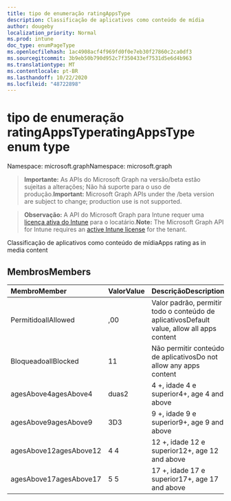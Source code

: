 ```yaml
---
title: tipo de enumeração ratingAppsType
description: Classificação de aplicativos como conteúdo de mídia
author: dougeby
localization_priority: Normal
ms.prod: intune
doc_type: enumPageType
ms.openlocfilehash: 1ac4908acf4f969fd0f0e7eb30f27860c2ca0df3
ms.sourcegitcommit: 3b9eb50b790d952c7f350433ef7531d5e6d4b963
ms.translationtype: MT
ms.contentlocale: pt-BR
ms.lasthandoff: 10/22/2020
ms.locfileid: "48722898"
---
```

# <a name="ratingappstype-enum-type"></a><span data-ttu-id="9f430-103">tipo de enumeração ratingAppsType</span><span class="sxs-lookup"><span data-stu-id="9f430-103">ratingAppsType enum type</span></span>

<span data-ttu-id="9f430-104">Namespace: microsoft.graph</span><span class="sxs-lookup"><span data-stu-id="9f430-104">Namespace: microsoft.graph</span></span>

> <span data-ttu-id="9f430-105">**Importante:** As APIs do Microsoft Graph na versão/beta estão sujeitas a alterações; Não há suporte para o uso de produção.</span><span class="sxs-lookup"><span data-stu-id="9f430-105">**Important:** Microsoft Graph APIs under the /beta version are subject to change; production use is not supported.</span></span>

> <span data-ttu-id="9f430-106">**Observação:** A API do Microsoft Graph para Intune requer uma [licença ativa do Intune](https://go.microsoft.com/fwlink/?linkid=839381) para o locatário.</span><span class="sxs-lookup"><span data-stu-id="9f430-106">**Note:** The Microsoft Graph API for Intune requires an [active Intune license](https://go.microsoft.com/fwlink/?linkid=839381) for the tenant.</span></span>

<span data-ttu-id="9f430-107">Classificação de aplicativos como conteúdo de mídia</span><span class="sxs-lookup"><span data-stu-id="9f430-107">Apps rating as in media content</span></span>

## <a name="members"></a><span data-ttu-id="9f430-108">Membros</span><span class="sxs-lookup"><span data-stu-id="9f430-108">Members</span></span>
|<span data-ttu-id="9f430-109">Membro</span><span class="sxs-lookup"><span data-stu-id="9f430-109">Member</span></span>|<span data-ttu-id="9f430-110">Valor</span><span class="sxs-lookup"><span data-stu-id="9f430-110">Value</span></span>|<span data-ttu-id="9f430-111">Descrição</span><span class="sxs-lookup"><span data-stu-id="9f430-111">Description</span></span>|
|:---|:---|:---|
|<span data-ttu-id="9f430-112">Permitido</span><span class="sxs-lookup"><span data-stu-id="9f430-112">allAllowed</span></span>|<span data-ttu-id="9f430-113">,0</span><span class="sxs-lookup"><span data-stu-id="9f430-113">0</span></span>|<span data-ttu-id="9f430-114">Valor padrão, permitir todo o conteúdo de aplicativos</span><span class="sxs-lookup"><span data-stu-id="9f430-114">Default value, allow all apps content</span></span>|
|<span data-ttu-id="9f430-115">Bloqueado</span><span class="sxs-lookup"><span data-stu-id="9f430-115">allBlocked</span></span>|<span data-ttu-id="9f430-116">1</span><span class="sxs-lookup"><span data-stu-id="9f430-116">1</span></span>|<span data-ttu-id="9f430-117">Não permitir conteúdo de aplicativos</span><span class="sxs-lookup"><span data-stu-id="9f430-117">Do not allow any apps content</span></span>|
|<span data-ttu-id="9f430-118">agesAbove4</span><span class="sxs-lookup"><span data-stu-id="9f430-118">agesAbove4</span></span>|<span data-ttu-id="9f430-119">duas</span><span class="sxs-lookup"><span data-stu-id="9f430-119">2</span></span>|<span data-ttu-id="9f430-120">4 +, idade 4 e superior</span><span class="sxs-lookup"><span data-stu-id="9f430-120">4+, age 4 and above</span></span>|
|<span data-ttu-id="9f430-121">agesAbove9</span><span class="sxs-lookup"><span data-stu-id="9f430-121">agesAbove9</span></span>|<span data-ttu-id="9f430-122">3D</span><span class="sxs-lookup"><span data-stu-id="9f430-122">3</span></span>|<span data-ttu-id="9f430-123">9 +, idade 9 e superior</span><span class="sxs-lookup"><span data-stu-id="9f430-123">9+, age 9 and above</span></span>|
|<span data-ttu-id="9f430-124">agesAbove12</span><span class="sxs-lookup"><span data-stu-id="9f430-124">agesAbove12</span></span>|<span data-ttu-id="9f430-125">4 </span><span class="sxs-lookup"><span data-stu-id="9f430-125">4</span></span>|<span data-ttu-id="9f430-126">12 +, idade 12 e superior</span><span class="sxs-lookup"><span data-stu-id="9f430-126">12+, age 12 and above</span></span> |
|<span data-ttu-id="9f430-127">agesAbove17</span><span class="sxs-lookup"><span data-stu-id="9f430-127">agesAbove17</span></span>|<span data-ttu-id="9f430-128">5 </span><span class="sxs-lookup"><span data-stu-id="9f430-128">5</span></span>|<span data-ttu-id="9f430-129">17 +, idade 17 e superior</span><span class="sxs-lookup"><span data-stu-id="9f430-129">17+, age 17 and above</span></span>|





